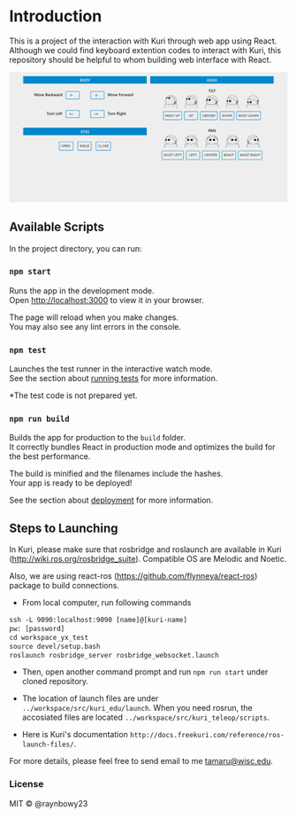 # Introduction

This is a project of the interaction with Kuri through web app using React. Although we could find keyboard extention codes to interact with Kuri, this repository should be helpful to whom building web interface with React. 

![img](frontpage.png)

## Available Scripts

In the project directory, you can run:

### `npm start`

Runs the app in the development mode.\
Open [http://localhost:3000](http://localhost:3000) to view it in your browser.

The page will reload when you make changes.\
You may also see any lint errors in the console.

### `npm test`

Launches the test runner in the interactive watch mode.\
See the section about [running tests](https://facebook.github.io/create-react-app/docs/running-tests) for more information.

*The test code is not prepared yet.

### `npm run build`

Builds the app for production to the `build` folder.\
It correctly bundles React in production mode and optimizes the build for the best performance.

The build is minified and the filenames include the hashes.\
Your app is ready to be deployed!

See the section about [deployment](https://facebook.github.io/create-react-app/docs/deployment) for more information.

## Steps to Launching

In Kuri, please make sure that rosbridge and roslaunch are available in Kuri (http://wiki.ros.org/rosbridge_suite). Compatible OS are Melodic and Noetic.

Also, we are using react-ros (https://github.com/flynneva/react-ros) package to build connections.

- From local computer, run following commands
```
ssh -L 9090:localhost:9090 [name]@[kuri-name]
pw: [password]
cd workspace_yx_test
source devel/setup.bash
roslaunch rosbridge_server rosbridge_websocket.launch
```

- Then, open another command prompt and run `npm run start` under cloned repository.

- The location of launch files are under `../workspace/src/kuri_edu/launch`. When you need rosrun, the accosiated files are located `../workspace/src/kuri_teleop/scripts`.


- Here is Kuri's documentation `http://docs.freekuri.com/reference/ros-launch-files/`.

For more details, please feel free to send email to me tamaru@wisc.edu.

### License
MIT &copy; @raynbowy23